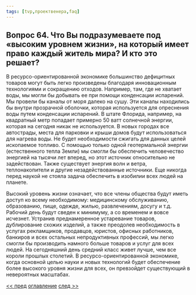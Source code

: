 ```yaml
---
tags: [tvp,проектвенера,faq]
---
```

## Вопрос 64. Что Вы подразумеваете под «высоким уровнем жизни», на который имеет право каждый житель мира? И кто это решает?

В ресурсо-ориентированной экономике большинство дефицитных товаров могут быть легко произведены благодаря инновационным технологиями и сокращению отходов. Например, там, где не хватает воды, мы могли бы добывать ее при помощи конденсации испарений. Мы провели бы каналы от моря далеко на сушу. Эти каналы находились бы внутри прозрачной оболочки, которая используется для опреснения воды путем конденсации испарений. В штате Флорида, например, на квадратный метр попадает примерно 50 ватт солнечной энергии, которая на сегодня никак не используется. В новых городах все автострады, места для парковки и крыши домов будут использоваться для нагрева воды. Не будет необходимости сжигать для данных целей ископаемое топливо. С помощью только одной геотермальной энергии (естественного тепла Земли) мы смогли бы обеспечить человечество энергией на тысячи лет вперед, но этот источник относительно не задействован. Также существует энергия волн и ветра, теплонакопители и другие незадействованные источники. Еще никогда перед наукой не стояла задача обеспечить в изобилии всех людей на планете.

Высокий уровень жизни означает, что все члены общества будут иметь доступ ко всему необходимому: медицинскому обслуживанию, образованию, пище, одежде, жилью, развлечениям, досугу и т.д. Рабочий день будут сведен к минимуму, а со временем и вовсе исчезнет. Устранив преднамеренное устаревание товаров, дублирование схожих изделий, а также преодолев необходимость в услугах рекламщиков, продавцов, юристов, офисных работников, банкиров и всех остальных непродуктивных профессий, мы легко смогли бы производить намного больше товаров и услуг для всех людей. На сегодняшний день средний класс живет лучше, чем все короли прошлых столетий. В ресурсо-ориентированной экономике, когда основной целью науки и новых технологий будет обеспечение более высокого уровня жизни для всех, он превзойдет существующий в невероятных масштабах.

[<< пред](Вопрос%2063.%20Что%20гарантирует%20людям%20право%20на%20участие%20в%20жизни%20общества.md) [оглавление](FAQ%20%D0%BF%D0%BE%20%D0%BF%D1%80%D0%BE%D0%B5%D0%BA%D1%82%D1%83%20%C2%AB%D0%92%D0%B5%D0%BD%D0%B5%D1%80%D0%B0%C2%BB.md) [след >>](Вопрос%2065.%20Кто%20будет%20принимать%20решения%20в%20ресурсо-ориентированной%20экономике.md)
